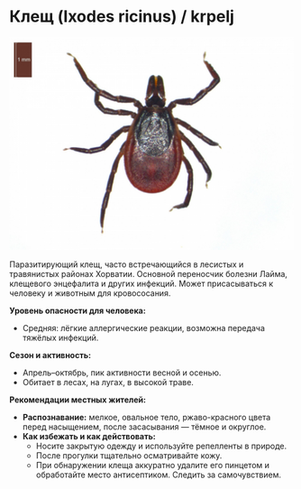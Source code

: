 # Клещ (Ixodes ricinus) / krpelj

![Клещ](../images/Ixodes_ricinus.jpg)

Паразитирующий клещ, часто встречающийся в лесистых и травянистых районах Хорватии. Основной переносчик болезни Лайма, клещевого энцефалита и других инфекций. Может присасываться к человеку и животным для кровососания.

**Уровень опасности для человека:**
- Средняя: лёгкие аллергические реакции, возможна передача тяжёлых инфекций.

**Сезон и активность:**
- Апрель–октябрь, пик активности весной и осенью.
- Обитает в лесах, на лугах, в высокой траве.

**Рекомендации местных жителей:**
- **Распознавание:** мелкое, овальное тело, ржаво-красного цвета перед насыщением, после засасывания — тёмное и округлое.
- **Как избежать и как действовать:**
  - Носите закрытую одежду и используйте репелленты в природе.
  - После прогулки тщательно осматривайте кожу.
  - При обнаружении клеща аккуратно удалите его пинцетом и обработайте место антисептиком. Следить за самочувствием.

